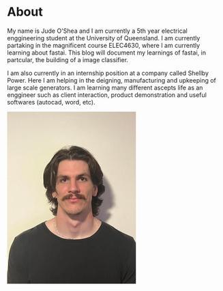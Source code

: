 # About

My name is Jude O'Shea and I am currently a 5th year electrical enggineering student at the University of Queensland. I am currently partaking in the magnificent course ELEC4630, where I am currently learning about fastai. This blog will document my learnings of fastai, in partcular, the building of a image classifier. 

I am also currently in an internship position at a company called Shellby Power. Here I am helping in the deigning, manufacturing and upkeeping of large scale generators. I am learning many different ascepts life as an enggineer such as client interaction, product demonstration and useful softwares (autocad, word, etc). 

![Picture of my Face](images/mugshot.jpg)
